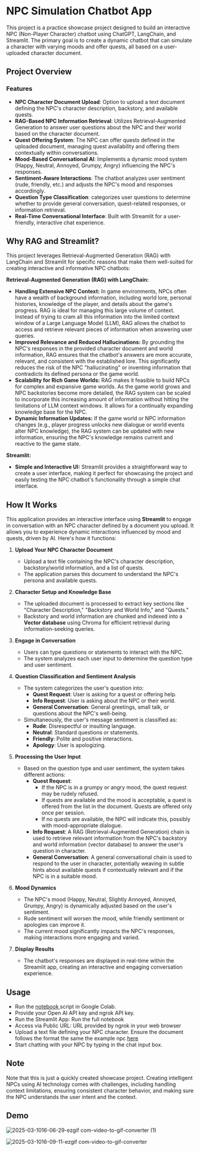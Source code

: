# NPC Simulation Chatbot App

This project is a practice showcase project designed to build an interactive NPC (Non-Player Character) chatbot using ChatGPT, LangChain, and Streamlit. The primary goal is to create a dynamic chatbot that can simulate a character with varying moods and offer quests, all based on a user-uploaded character document.

## Project Overview

### Features
- **NPC Character Document Upload**: Option to upload a text document defining the NPC's character description, backstory, and available quests.
- **RAG-Based NPC Information Retrieval**: Utilizes Retrieval-Augmented Generation to answer user questions about the NPC and their world based on the character document.
- **Quest Offering System**: The NPC can offer quests defined in the uploaded document, managing quest availability and offering them contextually within conversations.
- **Mood-Based Conversational AI**: Implements a dynamic mood system (Happy, Neutral, Annoyed, Grumpy, Angry) influencing the NPC's responses.
- **Sentiment-Aware Interactions**: The chatbot analyzes user sentiment (rude, friendly, etc.) and adjusts the NPC's mood and responses accordingly.
- **Question Type Classification**: categorizes user questions to determine whether to provide general conversation, quest-related responses, or information retrieval.
- **Real-Time Conversational Interface**:  Built with Streamlit for a user-friendly, interactive chat experience.

## Why RAG and Streamlit?

This project leverages Retrieval-Augmented Generation (RAG) with LangChain and Streamlit for specific reasons that make them well-suited for creating interactive and informative NPC chatbots:

**Retrieval-Augmented Generation (RAG) with LangChain:**

- **Handling Extensive NPC Context:**  In game environments, NPCs often have a wealth of background information, including world lore, personal histories, knowledge of the player, and details about the game's progress.  RAG is ideal for managing this large volume of context. Instead of trying to cram all this information into the limited context window of a Large Language Model (LLM), RAG allows the chatbot to access and retrieve relevant pieces of information when answering user queries.
- **Improved Relevance and Reduced Hallucinations:** By grounding the NPC's responses in the provided character document and world information, RAG ensures that the chatbot's answers are more accurate, relevant, and consistent with the established lore. This significantly reduces the risk of the NPC "hallucinating" or inventing information that contradicts its defined persona or the game world.
- **Scalability for Rich Game Worlds:** RAG makes it feasible to build NPCs for complex and expansive game worlds. As the game world grows and NPC backstories become more detailed, the RAG system can be scaled to incorporate this increasing amount of information without hitting the limitations of LLM context windows. It allows for a continually expanding knowledge base for the NPC.
- **Dynamic Information Updates:** If the game world or NPC information changes (e.g., player progress unlocks new dialogue or world events alter NPC knowledge), the RAG system can be updated with new information, ensuring the NPC's knowledge remains current and reactive to the game state.

**Streamlit:**

- **Simple and Interactive UI:** Streamlit provides a straightforward way to create a user interface, making it perfect for showcasing the project and easily testing the NPC chatbot's functionality through a simple chat interface.


## **How It Works**

This application provides an interactive interface using **Streamlit** to engage in conversation with an NPC character defined by a document you upload. It allows you to experience dynamic interactions influenced by mood and quests, driven by AI. Here's how it functions:

1. **Upload Your NPC Character Document**
   - Upload a text file containing the NPC's character description, backstory/world information, and a list of quests.
   - The application parses this document to understand the NPC's persona and available quests.

2. **Character Setup and Knowledge Base**
   - The uploaded document is processed to extract key sections like "Character Description," "Backstory and World Info," and "Quests."
   - Backstory and world information are chunked and indexed into a **Vector database** using Chroma for efficient retrieval during information-seeking queries.

3. **Engage in Conversation**
   - Users can type questions or statements to interact with the NPC.
   - The system analyzes each user input to determine the question type and user sentiment.

4. **Question Classification and Sentiment Analysis**
   - The system categorizes the user's question into:
     - **Quest Request**: User is asking for a quest or offering help.
     - **Info Request**: User is asking about the NPC or their world.
     - **General Conversation**:  General greetings, small talk, or questions about the NPC's well-being.
   - Simultaneously, the user's message sentiment is classified as:
     - **Rude**: Disrespectful or insulting language.
     - **Neutral**:  Standard questions or statements.
     - **Friendly**: Polite and positive interactions.
     - **Apology**: User is apologizing.

5. **Processing the User Input**
   - Based on the question type and user sentiment, the system takes different actions:
     - **Quest Request**:
        - If the NPC is in a grumpy or angry mood, the quest request may be rudely refused.
        - If quests are available and the mood is acceptable, a quest is offered from the list in the document. Quests are offered only once per session.
        - If no quests are available, the NPC will indicate this, possibly with mood-appropriate dialogue.
     - **Info Request**: A RAG (Retrieval-Augmented Generation) chain is used to retrieve relevant information from the NPC's backstory and world information (vector database) to answer the user's question in character.
     - **General Conversation**: A general conversational chain is used to respond to the user in character, potentially weaving in subtle hints about available quests if contextually relevant and if the NPC is in a suitable mood.

6. **Mood Dynamics**
   - The NPC's mood (Happy, Neutral, Slightly Annoyed, Annoyed, Grumpy, Angry) is dynamically adjusted based on the user's sentiment.
   - Rude sentiment will worsen the mood, while friendly sentiment or apologies can improve it.
   - The current mood significantly impacts the NPC's responses, making interactions more engaging and varied.

7. **Display Results**
   - The chatbot's responses are displayed in real-time within the Streamlit app, creating an interactive and engaging conversation experience.


## Usage
- Run the [notebook ](https://github.com/SomersInias/NPC-RAG-Application/blob/main/notebooks/NPC_chatbot_app.ipynb) script in Google Colab.
- Provide your Open AI API key and ngrok API key.
- Run the Streamlit App: Run the full notebook
- Access via Public URL: URL provided by ngrok in your web browser
- Upload a text file defining your NPC character. Ensure the document follows the format the same the example npc [here](https://github.com/SomersInias/NPC-RAG-Application/blob/main/data/testnpc1.txt)
- Start chatting with your NPC by typing in the chat input box.

## Note

Note that this is just a quickly created showcase project. Creating intelligent NPCs using AI technology comes with challenges, including handling context limitations, ensuring consistent character behavior, and making sure the NPC understands the user intent and the context.

## Demo

![2025-03-1016-06-29-ezgif com-video-to-gif-converter (1)](https://github.com/user-attachments/assets/73060392-1a18-4689-a679-496e7e06d8ff)

![2025-03-1016-09-11-ezgif com-video-to-gif-converter](https://github.com/user-attachments/assets/4eedf742-55b6-43eb-8726-47041647bde6)




